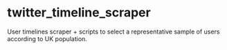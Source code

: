 twitter_timeline_scraper
========================

User timelines scraper + scripts to select a representative sample of users according to UK population.
